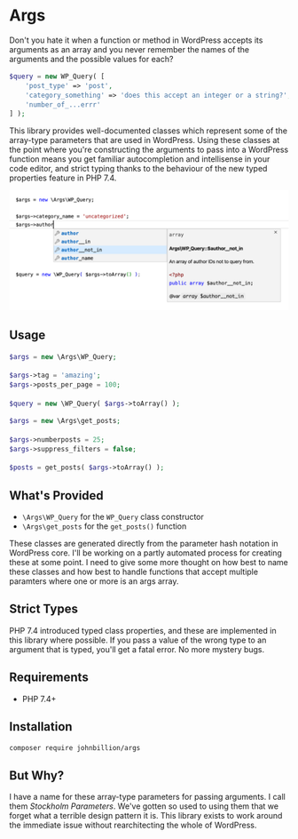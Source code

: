 # Args

Don't you hate it when a function or method in WordPress accepts its arguments as an array and you never remember the names of the arguments and the possible values for each?

```php
$query = new WP_Query( [
	'post_type' => 'post',
	'category_something' => 'does this accept an integer or a string?',
	'number_of_...errr'
] );
```

This library provides well-documented classes which represent some of the array-type parameters that are used in WordPress. Using these classes at the point where you're constructing the arguments to pass into a WordPress function means you get familiar autocompletion and intellisense in your code editor, and strict typing thanks to the behaviour of the new typed properties feature in PHP 7.4.

![](assets/screenshot.png)

## Usage

```php
$args = new \Args\WP_Query;

$args->tag = 'amazing';
$args->posts_per_page = 100;

$query = new \WP_Query( $args->toArray() );
```

```php
$args = new \Args\get_posts;

$args->numberposts = 25;
$args->suppress_filters = false;

$posts = get_posts( $args->toArray() );
```

## What's Provided

* `\Args\WP_Query` for the `WP_Query` class constructor
* `\Args\get_posts` for the `get_posts()` function

These classes are generated directly from the parameter hash notation in WordPress core. I'll be working on a partly automated process for creating these at some point. I need to give some more thought on how best to name these classes and how best to handle functions that accept multiple paramters where one or more is an args array.

## Strict Types

PHP 7.4 introduced typed class properties, and these are implemented in this library where possible. If you pass a value of the wrong type to an argument that is typed, you'll get a fatal error. No more mystery bugs.

## Requirements

* PHP 7.4+

## Installation

```
composer require johnbillion/args
```

## But Why?

I have a name for these array-type parameters for passing arguments. I call them *Stockholm Parameters*. We've gotten so used to using them that we forget what a terrible design pattern it is. This library exists to work around the immediate issue without rearchitecting the whole of WordPress.
